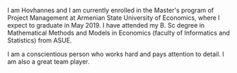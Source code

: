 <p>I am Hovhannes and I am currently enrolled in the Master's program of Project Management at Armenian State University of Economics, where I expect to graduate in May 2019. I have attended my B. Sc degree in Mathematical Methods and Models in Economics (faculty of Informatics and Statistics) from ASUE. 
<p>I am a conscientious person who works hard and pays attention to detail. I am also a great team player.
